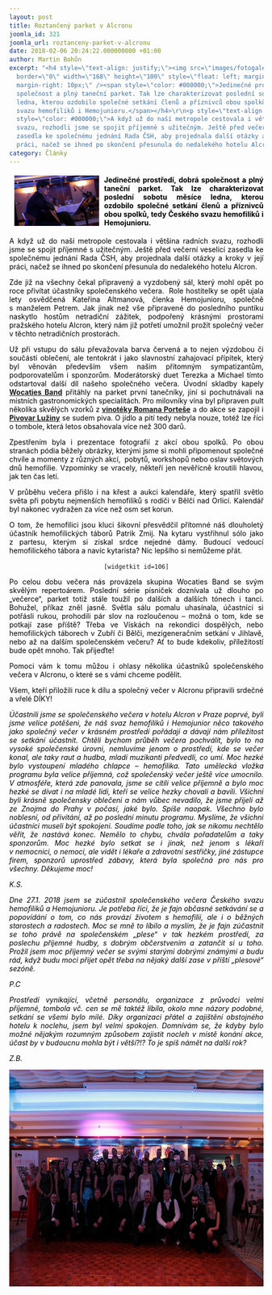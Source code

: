 ```yaml
---
layout: post
title: Roztančený parket v Alcronu
joomla_id: 321
joomla_url: roztanceny-parket-v-alcronu
date: 2018-02-06 20:24:22.000000000 +01:00
author: Martin Bohůn
excerpt: "<h4 style=\"text-align: justify;\"><img src=\"images/fotogalerie/ples/2018/03.jpg\"
  border=\"0\" width=\"168\" height=\"100\" style=\"float: left; margin-left: 10px;
  margin-right: 10px;\" /><span style=\"color: #000000;\">Jedinečné prostředí, dobrá
  společnost a plný taneční parket. Tak lze charakterizovat poslední sobotu měsíce
  ledna, kterou ozdobilo společné setkání členů a příznivců obou spolků, tedy Českého
  svazu hemofiliků i Hemojunioru.</span></h4>\r\n<p style=\"text-align: justify;\"><span
  style=\"color: #000000;\">A když už do naší metropole cestovala i většina radních
  svazu, rozhodli jsme se spojit příjemné s užitečným. Ještě před večerní veselicí
  zasedla ke společnému jednání Rada ČSH, aby projednala další otázky a kroky v její
  práci, načež se ihned po skončení přesunula do nedalekého hotelu Alcron.</span></p>"
category: Články
---
```

<h4 style="text-align: justify;"><img src="images/fotogalerie/ples/2018/03.jpg" border="0" width="168" height="100" style="float: left; margin-left: 10px; margin-right: 10px;" /><span style="color: #000000;">Jedinečné prostředí, dobrá společnost a plný taneční parket. Tak lze charakterizovat poslední sobotu měsíce ledna, kterou ozdobilo společné setkání členů a příznivců obou spolků, tedy Českého svazu hemofiliků i Hemojunioru.</span></h4>

<p style="text-align: justify;"><span style="color: #000000;">A když už do naší metropole cestovala i většina radních svazu, rozhodli jsme se spojit příjemné s užitečným. Ještě před večerní veselicí zasedla ke společnému jednání Rada ČSH, aby projednala další otázky a kroky v její práci, načež se ihned po skončení přesunula do nedalekého hotelu Alcron.</span></p>



<p style="text-align: justify;"><span style="color: #000000;">Zde již na všechny čekal připravený a vyzdobený sál, který mohl opět po roce přivítat účastníky společenského večera.  Role hostitelky se opět ujala lety osvědčená Kateřina Altmanová, členka Hemojunioru, společně s manželem Petrem. Jak jinak než vše připravené do posledního puntíku naskytlo hostům netradiční zážitek, podpořený krásnými prostorami pražského hotelu Alcron, který nám již potřetí umožnil prožít společný večer v těchto netradičních prostorách.</span></p>

<p style="text-align: justify;"><span style="color: #000000;">Už při vstupu do sálu převažovala barva červená a to nejen výzdobou či součástí oblečení, ale tentokrát i jako slavnostní zahajovací přípitek, který byl věnován především všem našim přítomným sympatizantům, podporovatelům i sponzorům. Moderátorský duet Terezka a Michael tímto odstartoval další díl našeho společného večera. Úvodní skladby kapely <strong><a href="http://www.wocatiesband.cz/" title="Wocaties Band">Wocaties Band</a></strong> přitáhly na parket první tanečníky, jiní si pochutnávali na místních gastronomických specialitách. Pro milovníky vína byl připraven pult několika skvělých vzorků z <strong><a href="http://www.vinozpodskali.cz/" title="Víno z Podskalí">vinotéky Romana Porteše</a></strong> a do akce se zapojil i <strong><a href="http://www.pivovar-luziny.cz/" title="Pivovar Lužiny">Pivovar Lužiny</a></strong> se sudem piva. O jídlo a pití tedy nebyla nouze, totéž lze říci o tombole, která letos obsahovala více než 300 darů.</span></p>

<p style="text-align: justify;"><span style="color: #000000;">Zpestřením byla i prezentace fotografií z akcí obou spolků. Po obou stranách pódia běžely obrázky, kterými jsme si mohli připomenout společné chvíle a momenty z různých akcí,  pobytů, workshopů nebo oslav světových dnů hemofilie. Vzpomínky se vracely, někteří jen nevěřícně kroutili hlavou, jak ten čas letí.</span></p>

<p style="text-align: justify;"><span style="color: #000000;">V průběhu večera přišlo i na křest a aukci kalendáře, který spatřil světlo světa při pobytu nejmenších hemofiliků s rodiči v Bělči nad Orlicí. Kalendář byl nakonec vydražen za více než osm set korun.</span></p>

<p style="text-align: justify;"><span style="color: #000000;">O tom, že hemofilici jsou kluci šikovní přesvědčil přítomné náš dlouholetý účastník hemofilických táborů Patrik Zmij. Na kytaru vystřihnul sólo jako z partesu, kterým si získal srdce nejedné dámy. Budoucí vedoucí hemofilického tábora a navíc kytarista? Nic lepšího si nemůžeme přát.</span></p>

<p style="text-align: center;"><code>[widgetkit id=106]</code></p>

<p style="text-align: justify;"><span style="color: #000000;">Po celou dobu večera nás provázela skupina Wocaties Band se svým skvělým repertoárem. Poslední série písniček doznívala už dlouho po „večerce“, parket totiž stále toužil po dalších a dalších tónech i tanci. Bohužel, příkaz zněl jasně. Světla sálu pomalu uhasínala, účastníci si potřásli rukou, prohodili pár slov na rozloučenou – možná o tom, kde se potkají zase příště? Třeba ve Vískách na rekondici dospělých, nebo hemofilických táborech v Zubří či Bělči, mezigeneračním setkání v Jihlavě, nebo až na dalším společenském večeru? Ať to bude kdekoliv, příležitostí bude opět mnoho. Tak přijeďte!</span></p>

<p style="text-align: justify;"><span style="color: #000000;">Pomoci vám k tomu můžou i ohlasy několika účastníků společenského večera v Alcronu, o které se s vámi chceme podělit.</span></p>

<p style="text-align: justify;"><span style="color: #000000;">Všem, kteří přiložili ruce k dílu a společný večer v Alcronu připravili srdečné a vřelé DÍKY!</span></p>

<p style="text-align: justify;"><span style="color: #000000;"><em>Účastnili jsme se společenského večera v hotelu Alcron v Praze poprvé,</em><em> byli jsme velice potěšeni, že náš svaz hemofiliků i Hemojunior něco takového jako společný večer v krásném prostředí pořádají a dávají nám příležitost se setkání účastnit. Chtěli bychom průběh večera pochválit, bylo to na vysoké společenské úrovni, nemluvíme jenom o prostředí, kde se večer konal, ale taky raut a hudba, mladí muzikanti předvedli, co umí. Moc hezké bylo vystoupení mladého chlapce – hemofilika. Tato umělecká vložka programu byla velice příjemná, což společenský večer ještě více umocnilo. V atmosféře, která zde panovala, jsme se cítili velice příjemně a bylo moc hezké se dívat i na mladé lidi, kteří se velice hezky chovali a bavili. </em><em>Všichni byli krásně společensky oblečeni a nám vůbec nevadilo, že jsme přijeli až ze Znojma do Prahy v počasí, jaké bylo. Spíše naopak. Všechno bylo noblesní, od přivítání, až po poslední minutu programu. Myslíme, že všichni účastníci museli být spokojeni. Soudíme podle toho, jak se nikomu nechtělo věřit, že nastává konec. Nemělo to chybu, chvála pořadatelům a taky sponzorům. Moc hezké bylo setkat se i jinak, než jenom s lékaři v nemocnici, o nemoci, ale vidět i lékaře a zdravotní sestřičky, jiné zástupce firem, sponzorů uprostřed zábavy, která byla společná pro nás pro všechny. </em><em>Děkujeme moc!</em></span></p>

<p style="text-align: justify;"><span style="color: #000000;"><em>K.S.</em></span></p>

<p style="text-align: justify;"><span style="color: #000000;"><em>Dne 27.1. 2018 jsem se zúčastnil společenského večera Českého svazu hemofiliků a Hemojunioru. Je potřeba říci, že je fajn občasné setkávání se a popovídání o tom, co nás provází životem s hemofilií, ale i o běžných starostech a radostech. Moc se mně to líbilo a myslím, že je fajn zúčastnit se toho právě na společenském „plese“ v tak hezkém prostředí, za poslechu příjemné hudby, s dobrým občerstvením a zatančit si u toho. Prožil jsem moc příjemný večer se svými starými dobrými známými a budu rád, když budu moci přijet opět třeba na nějaký další zase v příští „plesové“ sezóně. </em></span></p>

<p style="text-align: justify;"><span style="color: #000000;"><em>P.C</em></span></p>

<p style="text-align: justify;"><span style="color: #000000;"><em>Prostředí vynikající, včetně personálu, organizace z průvodci velmi příjemné, tombola vč. cen se mě taktéž líbila, okolo mne názory podobné, setkání se všemi bylo milé. Díky organizaci přátel a zajištění obstojného hotelu k noclehu, jsem byl velmi spokojen. Domnívám se, že kdyby bylo možné nějakým rozumným způsobem zajistit nocleh v místě konání akce, účast by v budoucnu mohla být i větší?!? To je spíš námět na další rok?</em></span></p>

<p><span style="color: #000000;"><em><span style="color: #000000;">Z.B.</span><br /></em></span></p>

<p style="text-align: center;"><span style="color: #000000;"><em><img src="images/uvodnik-clanku-foto/ples_2018.jpg" border="0" alt="" width="648" height="430" /><br /></em></span></p>
